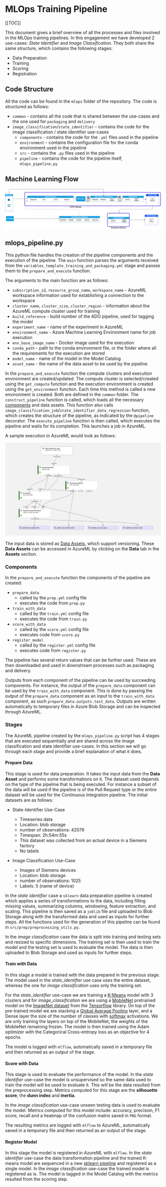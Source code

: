 <!--
Copyright (C) 2023 Siemens AG

SPDX-License-Identifier: MIT
-->

# MLOps Training Pipeline

[[_TOC_]]

This document gives a brief overview of all the processes and files involved in the MLOps training pipelines. In this engagement we have developed 2 use-cases: _State Identifier_ and _Image Classification_. They both share the same structure, which contains the following stages:

- Data Preparation
- Training
- Scoring
- Registration

## Code Structure

All the code can be found in the `mlops` folder of the repository. The code is structured as follows:
- `common` - contains all the code that is shared between the use-cases and the one used for `packaging` and `delivery`
- `image_classification`/`state_identifier` - contains the code for the image classification / state identifier use-cases
    - `components` - contains the code for the `.yml` files used in the pipeline
    - `environment` - contains the configuration file for the conda environment used in the pipeline
    - `src` - contains the `.py` files used in the pipeline
    - `pipeline` - contains the code for the pipeline itself, `mlops_pipeline.py`

## Machine Learning Flow

![ML Lifecycle](./images/reference_arch_handover.png)

## mlops_pipeline.py

This python file handles the creation of the pipeline components and the execution of the pipeline. The `main` function parses the arguments received from the `variables_template_training_and_packaging.yml` stage and passes them to the `prepare_and_execute` function.

The arguments to the main function are as follows:
- `subscription_id`, `resource_group_name`, `workspace_name` - AzureML workspace information used for establishing a connection to the workspace
- `cluster_name`, `cluster_size`, `cluster_region` - information about the AzureML compute cluster used for training
- `build_reference` - build number of the ADO pipeline, used for tagging the model
- `experiment_name` - name of the experiment in AzureML
- `environment_name` - Azure Machine Learning Environment name for job execution
- `env_base_image_name` - Docker image used for the execution
- `conda_path` - path to the conda environment file, or the folder where all the requirements for the execution are stored
- `model_name` - name of the model in the Model Catalog
- `asset_name` - the name of the data asset to be used by the pipeline

In the `prepare_and_execute` function the compute clusters and execution environment are created/updated. The compute cluster is selected/created using the `get_compute` function and the execution environment is created using the `get_environment` function. Each time this method is called a new environment is created. Both are defined in the `common` folder. The `construct_pipeline` function is called, which loads all the necessary [components](https://learn.microsoft.com/en-us/azure/machine-learning/concept-component) and data assets. This function also calls `image_classification_job`/`state_identifier_data_regression` function, which creates the structure of the pipeline, as indicated by the `@pipeline` decorator. The `execute_pipeline` function is then called, which executes the pipeline and waits for its completion. This launches a job in AzureML.

A sample execution in AzureML would look as follows:

![Azure Execution](./images/azureml_execution.png)

The input data is stored as [Data Assets](https://learn.microsoft.com/en-us/azure/data-catalog/data-catalog-how-to-manage), which support versioning. These **Data Assets** can be accessed in AzureML by clicking on the **Data** tab in the **Assets** section.

### Components

In the `prepare_and_execute` function the components of the pipeline are created:

- `prepare_data`
  - called by the `prep.yml` config file
  - executes the code from `prep.py`
- `train_with_data`
  - called by the `train.yml` config file
  - executes the code from `train.py`
- `score_with_data`
  - called by the `score.yml` config file
  - executes code from `score.py`
- `register_model`
  - called by the `register.yml` config file
  - executes code from `register.py`

The pipeline has several return values that can be further used. These are then downloaded and used in downstream processes such as packaging and delivery.

Outputs from each component of the pipeline can be used by succeeding components. For instance, the output of the `prepare_data` component can be used by the `train_with_data` component. This is done by passing the output of the `prepare_data` component as an input to the `train_with_data` component, as such `prepare_data.outputs.test_data`. Outputs are written automatically to temporary files in Azure Blob Storage and can be inspected through AzureML.

### Stages

The AzureML pipeline created by the `mlops_pipeline.py` script has 4 stages that are executed sequentially and are shared across the image classification and state identifier use-cases. In this section we will go through each stage and provide a brief explanation of what it does.

#### Prepare Data

This stage is used for data preparation. It takes the input data from the **Data Asset** and performs some transformations on it. The dataset used depends on the type of the pipeline that is being executed. For instance a subset of the data will be used if the pipeline is of the Pull Request type or the entire dataset will be used for the Continuous Integration pipeline. The initial datasets are as follows:

- State-Identifier Use-Case
    - Timeseries data  
    - Location: blob storage
    - number of observations: 42079
    - Timespan: 2h:54m:55s
    - This dataset was collected from an actual device in a Siemens factory
    - No labels

- Image Classification Use-Case
    - Images of Siemens devices
    - Location: blob storage
    - number of observations: 1025
    - Labels: 5 (name of device)

In the *state identifier* case a `sklearn` data preparation pipeline is created which applies a series of transformations to the data, including filling missing values, summarizing columns, windowing, feature extraction, and scaling. This pipeline is then saved as a `joblib` file and uploaded to Blob Storage along with the transformed data and used as inputs for further steps. All the functions used for the generation of this pipeline can be found in `src/prep/preprocessing_utils.py`.

In the *image classification* case the data is split into training and testing sets and resized to specific dimensions. The training set is then used to train the model and the testing set is used to evaluate the model. The data is then uploaded to Blob Storage and used as inputs for further steps.

#### Train with Data

In this stage a model is trained with the data prepared in the previous stage. The model used in the *state_identifier* use case uses the entire dataset, whereas the one for *image classification* uses only the training set.

For the *state_identifier* use-case we are training a [K-Means](https://scikit-learn.org/stable/modules/generated/sklearn.cluster.KMeans.html) model with 3 clusters and for *image_classification* we are using a [MobileNet](https://www.tensorflow.org/api_docs/python/tf/keras/applications/mobilenet/MobileNet) pretrained model on the [ImageNet dataset](https://www.image-net.org) from the [Tensorflow](https://www.tensorflow.org) library. On top of the pre-trained model we are stacking a [Global Average Pooling](https://www.tensorflow.org/api_docs/python/tf/keras/layers/GlobalAveragePooling2D) layer, and a Dense layer the size of the number of classes with [softmax](https://www.tensorflow.org/api_docs/python/tf/nn/softmax) activations. We are only training the layers on top of the MobileNet, the weights of the MobileNet remaining frozen. The model is then trained using the Adam optimizer with the Categorical Cross-entropy loss as an objective for 4 epochs.

The model is logged with `mlflow`, automatically saved in a temporary file and then returned as an output of the stage.

#### Score with Data

This stage is used to evaluate the performance of the model. In the *state identifier* use-case the model is unsupervised so the same data used to train the model will be used to evaluate it. This will be the data resulted from the preprocessing step. Metrics computed for this stage are the **silhouette score**, the **dunn index** and **inertia**.

In the *image classification* use-case unseen testing data is used to evaluate the model. Metrics computed for this model include: accuracy, precision, F1 score, recall and a heatmap of the confusion matrix saved in `PNG` format.

The resulting metrics are logged with `mlflow` to AzureML, automatically saved in a temporary file and then returned as an output of the stage.

#### Register Model

In this stage the model is registered in AzureML with `mlflow`. In the *state identifier* use-case the data transformation pipeline and the trained K-means model are sequenced in a new [sklearn pipeline](https://scikit-learn.org/stable/modules/generated/sklearn.pipeline.Pipeline.html) and registered as a single model. In the *image classification* use-case the trained model is registered as is. The model is tagged in the Model Catalog with the metrics resulted from the scoring step.
